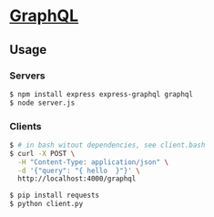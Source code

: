 # [GraphQL](http://graphql.org/)

## Usage

### Servers

```Bash
$ npm install express express-graphql graphql
$ node server.js
```

### Clients

```Bash
$ # in bash witout dependencies, see client.bash
$ curl -X POST \
  -H "Content-Type: application/json" \
  -d '{"query": "{ hello  }"}' \
  http://localhost:4000/graphql

$ pip install requests
$ python client.py
```
